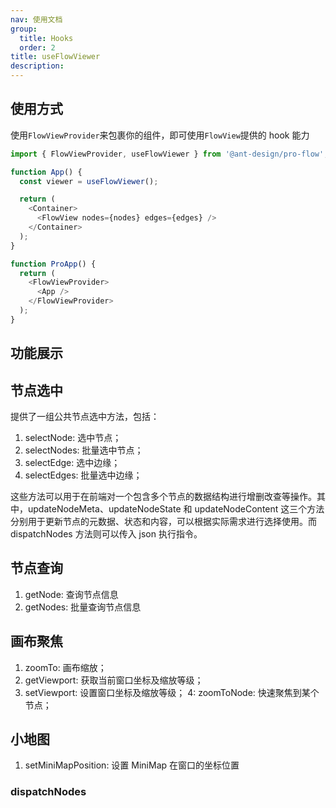 ```yaml
---
nav: 使用文档
group:
  title: Hooks
  order: 2
title: useFlowViewer
description:
---
```


## 使用方式

使用`FlowViewProvider`来包裹你的组件，即可使用`FlowView`提供的 hook 能力

```js
import { FlowViewProvider, useFlowViewer } from '@ant-design/pro-flow';

function App() {
  const viewer = useFlowViewer();

  return (
    <Container>
      <FlowView nodes={nodes} edges={edges} />
    </Container>
  );
}

function ProApp() {
  return (
    <FlowViewProvider>
      <App />
    </FlowViewProvider>
  );
}
```

## 功能展示

<code src="./demos/useFlowViewer.tsx"></code>

## 节点选中

提供了一组公共节点选中方法，包括：

1. selectNode: 选中节点；
2. selectNodes: 批量选中节点；
3. selectEdge: 选中边缘；
4. selectEdges: 批量选中边缘；

这些方法可以用于在前端对一个包含多个节点的数据结构进行增删改查等操作。其中，updateNodeMeta、updateNodeState 和 updateNodeContent 这三个方法分别用于更新节点的元数据、状态和内容，可以根据实际需求进行选择使用。而 dispatchNodes 方法则可以传入 json 执行指令。

## 节点查询

1. getNode: 查询节点信息
2. getNodes: 批量查询节点信息

## 画布聚焦

1. zoomTo: 画布缩放；
2. getViewport: 获取当前窗口坐标及缩放等级；
3. setViewport: 设置窗口坐标及缩放等级；
   4: zoomToNode: 快速聚焦到某个节点；

## 小地图

1. setMiniMapPosition: 设置 MiniMap 在窗口的坐标位置

### dispatchNodes
